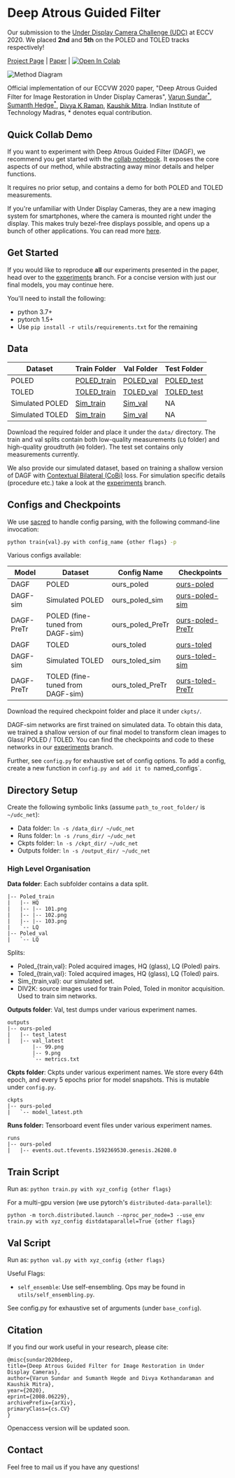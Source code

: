 # Deep Atrous Guided Filter

Our submission to the [Under Display Camera Challenge (UDC)](https://rlq-tod.github.io/challenge2.html) at ECCV 2020. We placed **2nd** and **5th** on the POLED and TOLED tracks respectively!

[Project Page](https://varun19299.github.io/deep-atrous-guided-filter/) | [Paper](https://arxiv.org/abs/2008.06229) | [![Open In Colab](https://colab.research.google.com/assets/colab-badge.svg)](https://colab.research.google.com/github/varun19299/deep-atrous-guided-filter/blob/master/demo_DAGF.ipynb)

![Method Diagram](figs/fig_2.png)

Official implementation of our ECCVW 2020 paper, "Deep Atrous Guided Filter for Image Restoration in Under Display Cameras",
[Varun Sundar<sup>*</sup>](mailto:vsundar4@wisc.edu), [Sumanth Hedge<sup>*</sup>](mailto:sumanth@smail.iitm.ac.in), [Divya K Raman](mailto:ee15b085@smail.iitm.ac.in), [Kaushik Mitra](mailto:kmitra@ee.iitm.ac.in).
Indian Institute of Technology Madras, * denotes equal contribution.

## Quick Collab Demo

If you want to experiment with Deep Atrous Guided Filter (DAGF), we recommend you get started with the [collab notebook](https://colab.research.google.com/github/varun19299/deep-atrous-guided-filter/blob/master/demo_DAGF.ipynb). It exposes the core aspects of our method, while abstracting away minor details and helper functions.

It requires no prior setup, and contains a demo for both POLED and TOLED measurements.

If you're unfamiliar with Under Display Cameras, they are a new imaging system for smartphones, where the camera is mounted right under the display. This makes truly bezel-free displays possible, and opens up a bunch of other applications. You can read more [here](https://yzhouas.github.io/projects/UDC/udc.html).

## Get Started

If you would like to reproduce **all** our experiments presented in the paper, head over to the [experiments](https://github.com/varun19299/deep-atrous-guided-filter/tree/experiments) branch. For a concise version with just our final models, you may continue here.


You'll need to install the following:

* python 3.7+
* pytorch 1.5+
* Use `pip install -r utils/requirements.txt` for the remaining

## Data

| Dataset         | Train Folder  | Val Folder  | Test Folder  |
|-----------------|---------------|-------------|--------------|
| POLED           | [POLED_train](https://drive.google.com/drive/folders/1LQ6BsrDkVyrIMRFZVCnVfK8NFZU0Q0OG?usp=sharing) | [POLED_val](https://drive.google.com/open?id=1C5TCLPb1GNiA4MtPOiScvWkRqYK21wC3&authuser=ee16b068%40smail.iitm.ac.in&usp=drive_fs) | [POLED_test](https://drive.google.com/open?id=1-sygEnW4iHOt-BXgV8sk7w0NIEfJi8gi&authuser=ee16b068%40smail.iitm.ac.in&usp=drive_fs) |
| TOLED           | [TOLED_train](https://drive.google.com/open?id=16kwzG4W0R2Rbo-hrF3WvcHS6zYZqrtX8&authuser=ee16b068%40smail.iitm.ac.in&usp=drive_fs) | [TOLED_val](https://drive.google.com/open?id=1LZgub138kVcAfWq2KmnCtxFcZ8mZDF-c&authuser=ee16b068%40smail.iitm.ac.in&usp=drive_fs) | [TOLED_test](https://drive.google.com/open?id=1-yT5qbtq_PO37XjDNAcXicFHL9SKwc7E&authuser=ee16b068%40smail.iitm.ac.in&usp=drive_fs) |
| Simulated POLED | [Sim_train](https://drive.google.com/open?id=1ypjm3aGBkHDuX4v1918bifRLMaRMlXba&authuser=ee16b068%40smail.iitm.ac.in&usp=drive_fs)   | [Sim_val](https://drive.google.com/open?id=1fCjccclAjXLUsCc_wNDqn0jCi53faVB0&authuser=ee16b068%40smail.iitm.ac.in&usp=drive_fs)   | NA           |
| Simulated TOLED | [Sim_train](https://drive.google.com/open?id=1ypjm3aGBkHDuX4v1918bifRLMaRMlXba&authuser=ee16b068%40smail.iitm.ac.in&usp=drive_fs)   | [Sim_val](https://drive.google.com/open?id=1fCjccclAjXLUsCc_wNDqn0jCi53faVB0&authuser=ee16b068%40smail.iitm.ac.in&usp=drive_fs)   | NA           |

Download the required folder and place it under the `data/` directory. The train and val splits contain both low-quality measurements (`LQ` folder) and high-quality groudtruth (`HQ` folder). The test set contains only measurements currently.

We also provide our simulated dataset, based on training a shallow version of DAGF with [Contextual Bilateral (CoBi)](https://ceciliavision.github.io/project-pages/project-zoom.html) loss. For simulation specific details (procedure etc.) take a look at the [experiments](https://github.com/varun19299/deep-atrous-guided-filter/tree/experiments) branch.

## Configs and Checkpoints

We use [sacred](https://sacred.readthedocs.io) to handle config parsing, with the following command-line invocation:

```bash
python train{val}.py with config_name {other flags} -p
```

Various configs available:

| Model      | Dataset                          | Config Name      | Checkpoints          |
|------------|----------------------------------|------------------|----------------------|
| DAGF       | POLED                            | ours_poled       | [ours-poled](https://drive.google.com/open?id=1FYtOhVx2Hni1nfTe4K-hYFwLvJSZjglw&authuser=ee16b068%40smail.iitm.ac.in&usp=drive_fs)       |
| DAGF-sim   | Simulated POLED                  | ours_poled_sim   | [ours-poled-sim](https://drive.google.com/open?id=1Fa4vB7BtCzDqgxFd0fWZoObZL_bc0Dor&authuser=ee16b068%40smail.iitm.ac.in&usp=drive_fs)   |
| DAGF-PreTr | POLED (fine-tuned from DAGF-sim) | ours_poled_PreTr | [ours-poled-PreTr](https://drive.google.com/open?id=1FeT-UOR97_iaz_Ed9CxwXpQ545191FZk&authuser=ee16b068%40smail.iitm.ac.in&usp=drive_fs) |
| DAGF       | TOLED                            | ours_toled       | [ours-toled](https://drive.google.com/open?id=1FZjAploCQNN5L7ngoZVHiFl6edARyoeH&authuser=ee16b068%40smail.iitm.ac.in&usp=drive_fs)       |
| DAGF-sim   | Simulated TOLED                  | ours_toled_sim   | [ours-toled-sim](https://drive.google.com/open?id=1Fcydhd346CSPb2vEWc1V2uU7dMFtSN3K&authuser=ee16b068%40smail.iitm.ac.in&usp=drive_fs)   |
| DAGF-PreTr | TOLED (fine-tuned from DAGF-sim) | ours_toled_PreTr | [ours-toled-PreTr](https://drive.google.com/open?id=1FgsHTUHl6oZBQuGp3eU48JNdtUEiyuAS&authuser=ee16b068%40smail.iitm.ac.in&usp=drive_fs) |

Download the required checkpoint folder and place it under `ckpts/`. 

DAGF-sim networks are first trained on simulated data. To obtain this data, we trained a shallow version of our final model to transform clean images to Glass/ POLED / TOLED. You can find the checkpoints and code to these networks in our [experiments](https://github.com/varun19299/deep-atrous-guided-filter/tree/experiments) branch.

Further, see `config.py` for exhaustive set of config options. To add a config, create a new function in `config.py and add it to `named_configs`. 

## Directory Setup

Create the following symbolic links (assume `path_to_root_folder/` is `~/udc_net`):

* Data folder: `ln -s /data_dir/ ~/udc_net`
* Runs folder: `ln -s /runs_dir/ ~/udc_net`
* Ckpts folder: `ln -s /ckpt_dir/ ~/udc_net`
* Outputs folder: `ln -s /output_dir/ ~/udc_net`

### High Level Organisation 

**Data folder**: Each subfolder contains a data split.

```shell
|-- Poled_train
|   |-- HQ
|   |-- |-- 101.png
|   |-- |-- 102.png
|   |-- |-- 103.png
|   `-- LQ
|-- Poled_val
|   `-- LQ
```

Splits: 
* Poled_{train,val}: Poled acquired images, HQ (glass), LQ (Poled) pairs.
* Toled_{train,val}: Toled acquired images, HQ (glass), LQ (Toled) pairs.
* Sim_{train,val}: our simulated set.
* DIV2K: source images used for train Poled, Toled in monitor acquisition. Used to train sim networks.

**Outputs folder**: Val, test dumps under various experiment names.

```shell
outputs
|-- ours-poled
|   |-- test_latest
|   |-- val_latest
        |-- 99.png
        |-- 9.png
        `-- metrics.txt
```

**Ckpts folder**: Ckpts under various experiment names. We store every 64th epoch, and every 5 epochs prior for model snapshots. This is mutable under `config.py`.

```shell
ckpts
|-- ours-poled
|   `-- model_latest.pth
```

**Runs folder:** Tensorboard event files under various experiment names.

```shell
runs
|-- ours-poled
|   |-- events.out.tfevents.1592369530.genesis.26208.0
```

## Train Script

Run as:
`python train.py with xyz_config {other flags}`

For a multi-gpu version (we use pytorch's `distributed-data-parallel`):

`python -m torch.distributed.launch --nproc_per_node=3 --use_env train.py with xyz_config distdataparallel=True {other flags}`

## Val Script

Run as:
`python val.py with xyz_config {other flags}`

Useful Flags:

* `self_ensemble`: Use self-ensembling. Ops may be found in `utils/self_ensembling.py`.

See config.py for exhaustive set of arguments (under `base_config`).

## Citation

If you find our work useful in your research, please cite:

```
@misc{sundar2020deep,
title={Deep Atrous Guided Filter for Image Restoration in Under Display Cameras},
author={Varun Sundar and Sumanth Hegde and Divya Kothandaraman and Kaushik Mitra},
year={2020},
eprint={2008.06229},
archivePrefix={arXiv},
primaryClass={cs.CV}
}
```

Openaccess version will be updated soon.

## Contact

Feel free to mail us if you have any questions!
